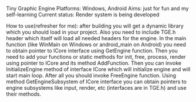 Tiny Graphic Engine
Platforms: Windows, Android
Aims: just for fun and my self-learning
Current status: Render system is being developed

How to use(refresher for me): after building you will get a dynamic library which you should load in your project. Also you need to include TGE.h header which itself will load all needed headers for the engine. In the main function (like WinMain on Windows or android_main on Android) you need to obtain pointer to ICore interface using GetEngine function. Then you need to add your functions or static methods for init, free, process, render using pointer to ICore and its method AddFunction. Then you can invoke InitializeEngine method of interface ICore which will initialize engine and will start main loop. After all you should invoke FreeEngine function.
Using  method GetEngineSubsystem of ICore interface you can obtain pointers to engine subsystems like input, render, etc (interfaces are in TGE.h) and use their methods.